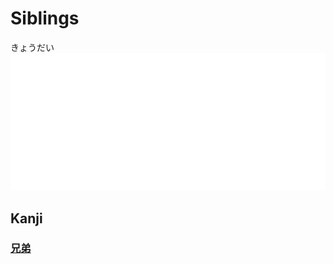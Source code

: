 # Siblings
きょうだい
![kyoudai](Vocabulary/pitch-accents/kyoudai.png)
## Kanji
### [兄](Kanji/kanji-dict/兄.md)[弟](Kanji/kanji-dict/弟.md)